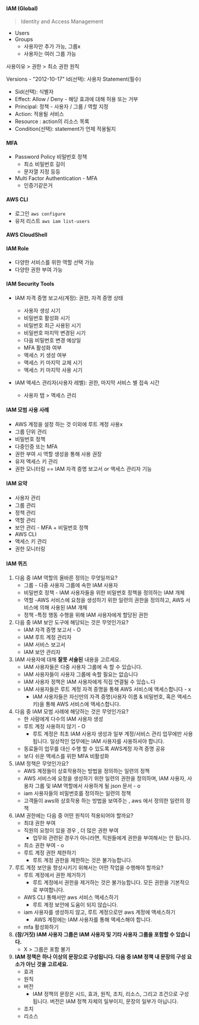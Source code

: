 #### IAM (Global)
> Identity and Access Management

- Users 
- Groups  
	- 사용자만 추가 가능, 그룹x
	- 사용자는 여러 그룹 가능 

사용이유 > 권한 > 최소 권한 원칙 

Versions - "2012-10-17"
Id(선택): 사용자
Statement(필수)
- Sid(선택): 식별자
- Effect: Allow / Deny - 해당 효과에 대해 허용 또는 거부
- Principal: 정책 - 사용자 / 그룹 / 역할 지정
- Action: 적용될  서비스
- Resource : action의 리소스 목록
- Condition(선택): statement가 언제 적용될지

#### MFA 
- Password Policy 비밀번호 정책 
	- 최소 비밀번호 길이
	- 문자열 지정 등등
- Multi Factor Authentication  - MFA
	- 인증기같은거


#### AWS CLI
- 로그인 `aws configure`
- 유저 리스트 `aws iam list-users`

#### AWS CloudShell

#### IAM Role
- 다양한 서비스를 위한 역할 선택 가능
- 다양한 권한 부여 가능

#### IAM Security Tools
- IAM 자격 증명 보고서(계정): 권한, 자격 증명 상태 
	- 사용자 생성 시기
	- 비밀번호 활성화 시기
	- 비밀번호 최근 사용된 시기
	- 비밀번호 마지막 변경된 시기
	- 다음 비밀번호 변경 예상일
	- MFA 활성화 여부
	- 액세스 키 생성 여부
	- 액세스 키 마지막 교체 시기
	- 액세스 키 마지막 사용 시기
	
- IAM 액세스 관리자(사용자 레벨): 권한, 마지막 서비스 별 접속 시간
	- 사용자 탭 > 액세스 관리 
#### IAM 모범 사용 사례
- AWS 계정을 설정 하는 것 이외에 루트 계정 사용x
- 그룹 단위 관리
- 비밀번호 정책
- 다중인증 또는 MFA
- 권한 부여 시 역할 생성을 통해 사용 권장
- 유저 액세스 키 관리
- 권한 모니터링 == IAM 자격 증명 보고서 or 액세스 관리자 기능

#### IAM 요약
- 사용자 관리
- 그룹 관리
- 정책 관리
- 역할 관리
- 보안 관리 - MFA + 비밀번호 정책
- AWS CLI
- 액세스 키 관리
- 권한 모니터링 

#### IAM 퀴즈
1. 다음 중 IAM 역할의 올바른 정의는 무엇일까요?
	- 그룹 - 다중 사용자 그룹에 속한 IAM 사용자
	- 비밀번호 정책 - IAM 사용자들을 위한 비밀번호 정책을 정의하는 IAM 개체
	- 역할 -AWS 서비스에 요청을 생성하기 위한 일련의 권한을 정의하고, AWS 서비스에 의해 사용된 IAM 개체
	- 정책 -특정 행동 수행을 위해 IAM 사용자에게 할당된 권한
2. 다음 중 IAM 보안 도구에 해당되는 것은 무엇인가요?
	- IAM 자격 증명 보고서 - O
	- IAM 루트 계정 관리자
	- IAM 서비스 보고서
	- IAM 보안 관리자
3. IAM 사용자에 대해 **잘못 서술된** 내용을 고르세요.
	- IAM 사용자들은 다중 사용자 그룹에 속 할 수 있습니다.
	- IAM 사용자들이 사용자 그룹에 속할 필요는 없습니다
	- IAM 사용자 정책은 IAM 사용자에게 직접 연결될 수 있습ㄴ다
	- IAM 사용자들은 루트 계정 자격 증명을 통해 AWS 서비스에 액세스합니다 - x
		- IAM 사용자들은 자신만의 자격 증명(사용자 이름 & 비밀번호, 혹은 액세스 키)을 통해 AWS 서비스에 액세스합니다.
4. 다음 중 IAM 모범 사례에 해당하는 것은 무엇인가요?
	- 한 사람에게 다수의 IAM 사용자 생성
	- 루트 계정 사용하지 않기 - O
		- 루트 계정은 최초 IAM 사용자 생성과 일부 계정/서비스 관리 업무에만 사용됩니다. 일상적인 업무에는 IAM 사용자를 사용하셔야 합니다.
	- 동료들이 업무를 대신 수행 할 수 있도록 AWS계정 자격 증명 공유
	- 보다 쉬운 액세스를 위한 MFA 비활성화
5. IAM 정책은 무엇인가요?
	- AWS 계정들이 상호작용하는 방법을 정의하는 일련의 정책
	- AWS 서비스에 요청을 생성하기 위한 일련의 권한을 정의하며, IAM 사용자, 사용자 그룹 및 IAM 역할에서 사용하게 될 json 문서 - o
	- iam 사용자들의 비밀번호를 정의하는 일련의 정책
	- 고객들이 aws와 상호작용 하는 방법을 보여주는 , aws 에서 정의한 일련의 정책
6. IAM 권한에는 다음 중 어떤 원칙이 적용되어야 할까요?
	- 최대 권한 부여
	- 직원의 요청이 있을 경우 , 더 많은 권한 부여
		- 업무와 관련된 경우가 아니라면, 직원들에게 권한을 부여해서는 안 됩니다.
	- 최소 권한 부여 - o
	- 루트 계정 권한 제한하기
		- 루트 계정 권한을 제한하는 것은 불가능합니다.
7. 루트 계정 보안을 향상시키기 위해서는 어떤 작업을 수행해야 할까요?
	- 루트 계정에서 권한 제거하기
		- 루트 계정에서 권한을 제거하는 것은 불가능합니다. 모든 권한을 기본적으로 부여합니다.
	- AWS CLI 통해서만 aws 서비스 액세스하기
		- 루트 계정 보안에 도움이 되지 않습니다.
	- iam 사용자를 생성하지 않고, 루트 계정으로만 aws 계정에 액세스하기 
		-  AWS 계정에는 IAM 사용자를 통해 액세스해야 합니다.
	- mfa 활성화하기
8. **(참/거짓) IAM 사용자 그룹은 IAM 사용자 및 기타 사용자 그룹을 포함할 수 있습니다.**
	- X > 그룹은 포함 불가
9. **IAM 정책은 하나 이상의 문장으로 구성됩니다. 다음 중 IAM 정책 내 문장의 구성 요소가 아닌 것을 고르세요.**
	- 효과
	- 원칙
	- 버전
		- IAM 정책의 문장은 시드, 효과, 원칙, 조치, 리소스, 그리고 조건으로 구성됩니다. 버전은 IAM 정책 자체의 일부이지, 문장의 일부가 아닙니다.
	- 조치
	- 리소스
